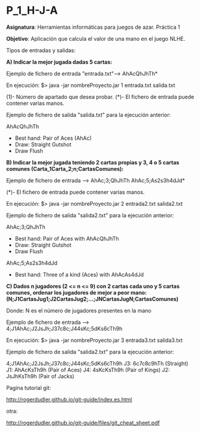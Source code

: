 # P_1_H-J-A

<p><strong>Asignatura</strong>: Herramientas informáticas para juegos de azar. Práctica 1</p>


<p><strong>Objetivo</strong>: Aplicación que calcula el valor de una mano en el juego NLHE.</p>

Tipos de entradas y salidas:

<p><strong>A) Indicar la mejor jugada dadas 5 cartas:</strong></p>
   
   Ejemplo de fichero de entrada "entrada.txt"--> AhAcQhJhTh*
   
   En ejecución: $> java -jar nombreProyecto.jar 1 entrada.txt salida.txt
   
   (1)- Número de apartado que desea probar.
   (*)- El fichero de entrada puede contener varias manos.
   
   Ejemplo de fichero de salida "salida.txt" para la ejecución anterior:
   
   AhAcQhJhTh
   - Best hand: Pair of Aces (AhAc)
   - Draw: Straight Gutshot
   - Draw Flush

<strong>B) Indicar la mejor jugada teniendo 2 cartas propias y 3, 4 o 5 cartas comunes (Carta_1Carta_2;n;CartasComunes):</strong>
   
   Ejemplo de fichero de entrada --> AhAc;3;QhJhTh
                                     AhAc;5;As2s3h4dJd*
   
   (*)- El fichero de entrada puede contener varias manos.
   
   En ejecución: $> java -jar nombreProyecto.jar 2 entrada2.txt salida2.txt            
   
   Ejemplo de fichero de salida "salida2.txt" para la ejecución anterior:                  
   
   AhAc;3;QhJhTh
   - Best hand: Pair of Aces with AhAcQhJhTh
   - Draw: Straight Gutshot
   - Draw Flush
   
   AhAc;5;As2s3h4dJd
   - Best hand: Three of a kind (Aces) with AhAcAs4dJd

<strong>C) Dados n jugadores (2 <= n <= 9) con 2 cartas cada uno y 5 cartas comunes, ordenar los jugadores de mejor a peor mano: (N;J1CartasJug1;J2CartasJug2;...;JNCartasJugN;CartasComunes) </strong>
   
   Donde:
        N es el número de jugadores presentes en la mano
   
   Ejemplo de fichero de entrada --> 4;J1AhAc;J2JsJh;J37c8c;J44sKc;5dKs6cTh9h
   
   En ejecución: $> java -jar nombreProyecto.jar 3 entrada3.txt salida3.txt
   
   Ejemplo de fichero de salida "salida2.txt" para la ejecución anterior:
   
   4;J1AhAc;J2JsJh;J37c8c;J44sKc;5dKs6cTh9h
   J3: 6c7c8c9hTh (Straight)
   J1: AhAcKsTh9h (Pair of Aces)
   J4: 4sKcKsTh9h (Pair of Kings)
   J2: JsJhKsTh9h (Pair of Jacks)
   




Pagina tutorial git:

http://rogerdudler.github.io/git-guide/index.es.html

otra:

http://rogerdudler.github.io/git-guide/files/git_cheat_sheet.pdf
